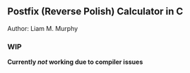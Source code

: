 ## Postfix (Reverse Polish) Calculator in C ##
Author: Liam M. Murphy

### WIP ###

**Currently *not* working due to compiler issues**
